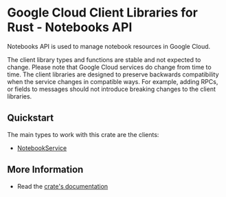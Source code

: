 # Google Cloud Client Libraries for Rust - Notebooks API

<!-- Code generated by sidekick. DO NOT EDIT. -->


Notebooks API is used to manage notebook resources in Google Cloud.

The client library types and functions are stable and not expected to change.
Please note that Google Cloud services do change from time to time. The client
libraries are designed to preserve backwards compatibility when the service
changes in compatible ways. For example, adding RPCs, or fields to messages
should not introduce breaking changes to the client libraries.

## Quickstart

The main types to work with this crate are the clients:

- [NotebookService]

## More Information

- Read the [crate's documentation](https://docs.rs/google-cloud-notebooks-v2/latest/google-cloud-notebooks-v2)

[NotebookService]: https://docs.rs/google-cloud-notebooks-v2/latest/google_cloud_notebooks_v2/client/struct.NotebookService.html

